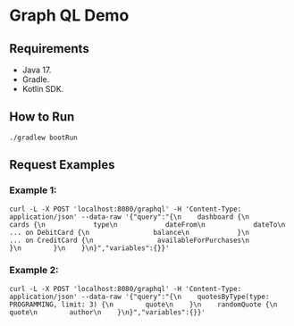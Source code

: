 # Graph QL Demo

## Requirements
- Java 17.
- Gradle.
- Kotlin SDK.

## How to Run
```
./gradlew bootRun
```

## Request Examples
### Example 1:
```
curl -L -X POST 'localhost:8080/graphql' -H 'Content-Type: application/json' --data-raw '{"query":"{\n    dashboard {\n        cards {\n            type\n            dateFrom\n            dateTo\n            ... on DebitCard {\n                balance\n            }\n            ... on CreditCard {\n                availableForPurchases\n            }\n        }\n    }\n}","variables":{}}'
```

### Example 2:
```
curl -L -X POST 'localhost:8080/graphql' -H 'Content-Type: application/json' --data-raw '{"query":"{\n    quotesByType(type: PROGRAMMING, limit: 3) {\n        quote\n    }\n    randomQuote {\n        quote\n        author\n    }\n}","variables":{}}'
```
